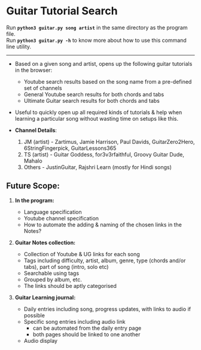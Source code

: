 # Guitar Tutorial Search

Run **`python3 guitar.py song artist`** in the same directory as the program file.  
Run **`python3 guitar.py -h`** to know more about how to use this command line utility.

---

- Based on a given song and artist, opens up the following guitar tutorials in the browser:

  - Youtube search results based on the song name from a pre-defined set of channels
  - General Youtube search results for both chords and tabs
  - Ultimate Guitar search results for both chords and tabs

- Useful to quickly open up all required kinds of tutorials & help when learning a particular song without wasting time on setups like this.

- **Channel Details**:

  1. JM (artist) - Zartimus, Jamie Harrison, Paul Davids, GuitarZero2Hero, 6StringFingerpick, GuitarLessons365
  2. TS (artist) - Guitar Goddess, for3v3rfaithful, Groovy Guitar Dude, Mahalo
  3. Others - JustinGuitar, Rajshri Learn (mostly for Hindi songs)

## Future Scope:

1. **In the program:**

   - Language specification
   - Youtube channel specification
   - How to automate the adding & naming of the chosen links in the Notes?

2. **Guitar Notes collection:**

   - Collection of Youtube & UG links for each song
   - Tags including difficulty, artist, album, genre, type (chords and/or tabs), part of song (intro, solo etc)
   - Searchable using tags
   - Grouped by album, etc.
   - The links should be aptly categorised

3. **Guitar Learning journal:**
   - Daily entries including song, progress updates, with links to audio if possible
   - Specific song entries including audio link
     - can be automated from the daily entry page
     - both pages should be linked to one another
   - Audio display
